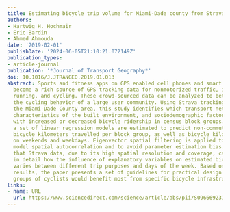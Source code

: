```yaml
---
title: Estimating bicycle trip volume for Miami-Dade county from Strava tracking data
authors:
- Hartwig H. Hochmair
- Eric Bardin
- Ahmed Ahmouda
date: '2019-02-01'
publishDate: '2024-06-05T21:10:21.072149Z'
publication_types:
- article-journal
publication: '*Journal of Transport Geography*'
doi: 10.1016/J.JTRANGEO.2019.01.013
abstract: Sports and fitness apps on GPS enabled cell phones and smart watches have
  become a rich source of GPS tracking data for nonmotorized traffic, including walking,
  running, and cycling. These crowd-sourced data can be analyzed to better understand
  the cycling behavior of a large user community. Using Strava tracking data from
  the Miami-Dade County area, this study identifies which transport network measures,
  characteristics of the built environment, and sociodemographic factors are associated
  with increased or decreased bicycle ridership in census block groups. For this purpose,
  a set of linear regression models are estimated to predict non-commute and commute
  bicycle kilometers travelled per block group, as well as bicycle kilometers travelled
  on weekends and weekdays. Eigenvector spatial filtering is applied to explicitly
  model spatial autocorrelation and to avoid parameter estimation bias. Results suggest
  that Strava data, due to its high spatial resolution and coverage, can identify
  in detail how the influence of explanatory variables on estimated bicycle trip volume
  varies between different trip purposes and days of the week. Based on the regression
  results, the paper presents a set of guidelines for practical design detailing which
  groups of cyclists would benefit most from specific bicycle infrastructure improvements.
links:
- name: URL
  url: https://www.sciencedirect.com/science/article/abs/pii/S0966692318308639
---
```

